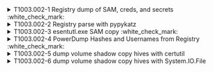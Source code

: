 <details>
<summary>T1003.002-1 Registry dump of SAM, creds, and secrets :white_check_mark:
</summary>
<pre>| tstats `security_content_summariesonly` count min(_time) as firstTime max(_time) as lastTime from datamodel=Endpoint.Processes where (Processes.process_name=reg.exe OR Processes.process_name=cmd.exe) Processes.process=*save* (Processes.process=*HKEY_LOCAL_MACHINE\\Security* OR Processes.process=*HKEY_LOCAL_MACHINE\\SAM* OR Processes.process=*HKEY_LOCAL_MACHINE\\System* OR Processes.process=*HKLM\\Security* OR Processes.process=*HKLM\\System* OR Processes.process=*HKLM\\SAM*) by Processes.user Processes.process_name Processes.process Processes.dest Processes.process_id | `drop_dm_object_name(Processes)` | `security_content_ctime(firstTime)`| `security_content_ctime(lastTime)` | `attempted_credential_dump_from_registry_via_reg_exe_filter` </pre>
</details>
<details>
<summary>T1003.002-2 Registry parse with pypykatz
</summary>
<pre>$ NA </pre>
</details>
<details>
<summary>T1003.002-3 esentutl.exe SAM copy :white_check_mark:
</summary>
<pre>| tstats `security_content_summariesonly` count min(_time) as firstTime max(_time) as lastTime from datamodel=Endpoint.Processes where (Processes.process_name=*esentutl.exe* AND Processes.process="*/y /vss*/d*") by Processes.dest Processes.user Processes.parent_process Processes.process_name Processes.process Processes.process_id Processes.parent_process_id | `drop_dm_object_name(Processes)` | `security_content_ctime(firstTime)`| `security_content_ctime(lastTime)` </pre>
</details>
<details>
<summary>T1003.002-4 PowerDump Hashes and Usernames from Registry :white_check_mark:
</summary>
<pre>| tstats `security_content_summariesonly` count min(_time) as firstTime max(_time) as lastTime from datamodel=Endpoint.Processes where (Processes.process_name=*powershell*.exe* AND Processes.process="*Invoke-PowerDump*") by Processes.dest Processes.user Processes.parent_process Processes.process_name Processes.process Processes.process_id Processes.parent_process_id | `drop_dm_object_name(Processes)` | `security_content_ctime(firstTime)`| `security_content_ctime(lastTime)` </pre>
</details>
<details>
<summary>T1003.002-5 dump volume shadow copy hives with certutil
</summary>
<pre>$ NA </pre>
</details>
<details>
<summary>T1003.002-6 dump volume shadow copy hives with System.IO.File
</summary>
<pre>$ NA </pre>
</details>
